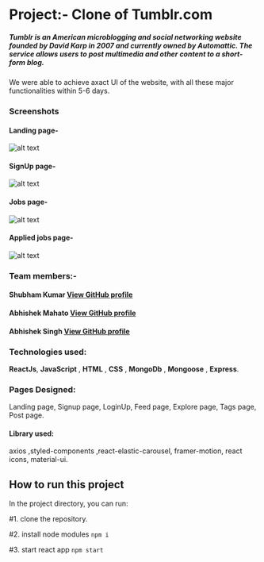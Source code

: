 # Project:- Clone of Tumblr.com
##### Tumblr is an American microblogging and social networking website founded by David Karp in 2007 and currently owned by Automattic. The service allows users to post multimedia and other content to a short-form blog.
We were able to achieve axact UI of the website, with all these major functionalities within 5-6 days.

### Screenshots
#### Landing page-
![alt text](https://github.com/vshubhams/project-angel/blob/master/Screenshots/landinPage.PNG)
#### SignUp page-
![alt text](https://github.com/vshubhams/project-angel/blob/master/Screenshots/signUp.PNG)
#### Jobs page-
![alt text](https://github.com/vshubhams/project-angel/blob/master/Screenshots/jobs.PNG)
#### Applied jobs page-
![alt text](https://github.com/vshubhams/project-angel/blob/master/Screenshots/applied.PNG)

### Team members:-
#### Shubham Kumar [View GitHub profile](https://github.com/Shubham-047)
#### Abhishek Mahato [View GitHub profile](https://github.com/abhishekmah)
#### Abhishek Singh  [View GitHub profile](https://github.com/Abhi15git)

### Technologies used:
**ReactJs**, **JavaScript** , **HTML** , **CSS** , **MongoDb** , **Mongoose** , **Express**.
### Pages Designed:
Landing page, Signup page, LoginUp, Feed page, Explore page, Tags page, Post page.
#### Library used:
axios ,styled-components ,react-elastic-carousel, framer-motion, react icons, material-ui.

## How to run this project

In the project directory, you can run:

#1. clone the repository.

#2. install node modules `npm i`

#3. start react app `npm start`
